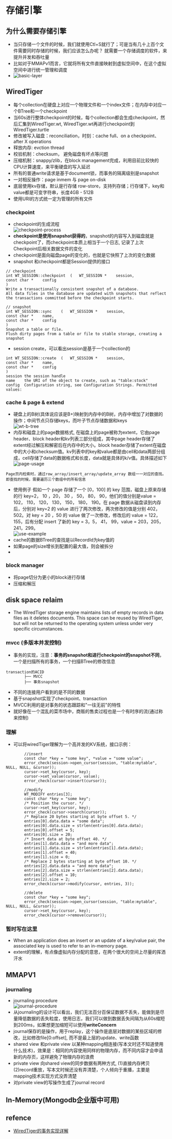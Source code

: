 # 存储引擎
## 为什么需要存储引擎
* 当只存储一个文件的时候，我们就使用Ctl+S就行了；可是当有几十上百个文件需要同时存储的时候，我们应该怎么办呢？ 就需要一个存储调度的软件，来提升并发和吞吐量
* 比如对于MMAPv1而言，它就将所有文件直接映射到虚拟空间中，在这个虚拟空间中进行统一管理和调度
* ![basic-layer](./assets/storageEngine/db-basic-layer.png)

## WiredTiger
* 每个collection在硬盘上对应一个物理文件和一个index文件；在内存中对应一个BTree和一个checkpoint
* 当60s进行整体checkpoint的时候，每个collection都会生成checkpoint，然后汇集到WiredTiger.wt, WiredTiger.wt再进行checkpoint到WiredTiger.turtle
* 修改被写入磁盘：reconciliation，时刻：cache full、on a checkpoint、after X operations
* 释放内存: evction thread
* 校验机制：checksum， 避免磁盘有坏点等问题
* 压缩机制：snappy/zlib，在block management完成，利用目前比较快的CPU计算速度，来平衡硬盘的写入延迟
* 所有的普通write请求是基于document锁，而事务的隔离级别是snapshot
* 一对相反操作：page inmem 与 page on-disk
* 底层使用kv存储，默认是行存储 row-store，支持列存储；行存储下，key和value都是可变字符串，长度4GB - 512B
* 使用URI的方式统一定为管理的所有文件

### checkpoint
* checkpoint的生成流程<br/>
 ![checkpoint-process](./assets/storageEngine/wt-cache-checkpoint-circle.png)
* **checkpoint是使用snapshot获得的**，snapshot的内容写入到磁盘就是checkpoint了，而checkpoint本质上相当于一个日志, 记录了上次Checkpoint后相关数据文件的变化
* checkpoint是面向磁盘page的变化的，也就是它快照了上次的变化数据
* snapshot 和checkpoint都是Session提供的接口
```
// checkpoint
int WT_SESSION::checkpoint	(	WT_SESSION * 	session,
const char * 	config 
)	
Write a transactionally consistent snapshot of a database.
All data files in the database are updated with snapshots that reflect the transactions committed before the checkpoint starts.

// snapshot
int WT_SESSION::sync	(	WT_SESSION * 	session,
const char * 	name,
const char * 	config 
)	
Snapshot a table or file.
Flush dirty pages from a table or file to stable storage, creating a snapshot 
```
* session create，可以看出session是基于一个collection的
```
int WT_SESSION::create	(	WT_SESSION * 	session,
const char * 	name,
const char * 	config 
)
session	the session handle
name	the URI of the object to create, such as "table:stock"
config	Configuration string, see Configuration Strings. Permitted values:
```
### cache & page & extend
* 硬盘上的B树(具体说应该是B+)映射到内存中的B树，内存中增加了对数据的操作；中间节点只存储keys，而叶子节点存储数据和keys <br/>![wt-b-tree](./assets/storageEngine/wt-cache-b-tree.png)
* 内存和磁盘上的page数据格式, 在磁盘上的page被称为extent，它由page header、block header和kv列表三部分组成，其中page header存储了extent经过解压和解密后在内存中的大小。block header存储了extent在磁盘中的大小和checksum值。kv列表中的key和value都是由cell和data两部分组成，cell存储了data的数据格式和长度，data就是具体的k/v值。具体描述如下<br/>![page-usage](./assets/storageEngine/wt-cache-page.png)<br/>
```
Page页内检索时，通过row_array/insert_array/update_array 数组一一对应的查找。即查找的时候，需要遍历三个数组中的所有信息
``` 
* 使用例子
假如一个 page 存储了一个 [0，100] 的 key 范围，磁盘上原来存储的行 key=2， 10 ，20， 30 ， 50， 80， 90，他们的值分别是value = 102， 110， 120， 130， 150， 180， 190。在 page 数据从磁盘读到内存后，分别对 key=2 的 value 进行了两次修改，两次修改的值是分别 402，502。对 key = 20 ，50 的 value 做了一次修改，修改后的 value = 122， 155，后有分配 insert 了新的 key = 3，5， 41， 99，value = 203，205，241，299。<br/>
![use-example](./assets/storageEngine/wt-cache-page-process.png)
* cache的数据BTree的查找是以RecordId为key值的
* 如果page的size增长到配置的最大值，则会被拆分
* 
### block manager
* 将page切分为更小的block进行存储
* 压缩和解压

## disk space relaim
* The WiredTiger storage engine maintains lists of empty records in data files as it deletes documents. This space can be reused by WiredTiger, but will not be returned to the operating system unless under very specific circumstances.

### mvcc (多版本并发控制)
* 事务的实现，注意：**事务的snapshot和进行checkpoint的snapshot不同**，一个是扫描所有的事务，一个扫描BTree的修改信息
```
transaction的ACID
        ├── MVCC 
        ├── 事务snapshot
```
* 不同的连接用户看到的是不同的数据
* 基于snapshot实现了checkpoint、transaction
* MVCC利用的是对事务的状态跟踪和"一往无前"的特性
* 就好像在一个混乱的菜市场中，商贩的售卖过程也是一个有时序的流(通过称来控制)

### 理解
* 可以将wiredTiger理解为一个高并发的KV系统，接口示例：
```
        //insert
        const char *key = "some key", *value = "some value";
        error_check(session->open_cursor(session, "table:mytable", NULL, NULL, &cursor));
        cursor->set_key(cursor, key);
        cursor->set_value(cursor, value);
        error_check(cursor->insert(cursor));

        //modify
        WT_MODIFY entries[3];
        const char *key = "some key";
        /* Position the cursor. */
        cursor->set_key(cursor, key);
        error_check(cursor->search(cursor));
        /* Replace 20 bytes starting at byte offset 5. */
        entries[0].data.data = "some data";
        entries[0].data.size = strlen(entries[0].data.data);
        entries[0].offset = 5;
        entries[0].size = 20;
        /* Insert data at byte offset 40. */
        entries[1].data.data = "and more data";
        entries[1].data.size = strlen(entries[1].data.data);
        entries[1].offset = 40;
        entries[1].size = 0;
        /* Replace 2 bytes starting at byte offset 10. */
        entries[2].data.data = "and more data";
        entries[2].data.size = strlen(entries[2].data.data);
        entries[2].offset = 10;
        entries[2].size = 2;
        error_check(cursor->modify(cursor, entries, 3));

        //delete
        const char *key = "some key";
        error_check(session->open_cursor(session, "table:mytable", NULL, NULL, &cursor));
        cursor->set_key(cursor, key);
        error_check(cursor->remove(cursor));
```


### 暂时写在这里
* When an application does an insert or an update of a key/value pair, the associated key is used to refer to an in-memory page.  
* extent的理解，有点像虚拟内存分配的意思，在两个很大的空间上尽量的挥洒汗水

## MMAPV1
### journaling 
* journaling procedure<br/> ![journal-procedure](./assets/storageEngine/storage-journaling.png)
* 从journaling的设计可以看出，我们无法百分百保证数据不丢失，能做到是尽量降低数据的丢失粒度，使用日志，我们可以做到数据丢失间隔为从60s缩短到200ms，如果想更加缩短可以使用**writeConcern**
* journal保存的是操作，用于replay，这个操作是底层对数据的某些区域的修改，比如修改file[0:offset], 而不是最上层的update、write函数
* shared view 和private view 以某种mapping相连接(写本文时还不知道使用什么技术)，效果是：相同的内容使用同样的物理内存，而不同内容才会申请新的内存页，这样避免了物理内存的浪费
* private view 向shared view的同步数据有两种方式, (1)直接内存拷贝 (2)record重放，写本文时候还没有弄清楚，个人倾向于重播，主要是mapping技术实现方式没弄清楚
* 对private view的写操作生成了journal record

## In-Memory(Mongodb企业版中可用)


## refence
* [WiredTiger的事务实现详解](https://blog.csdn.net/daaikuaichuan/article/details/97893552)